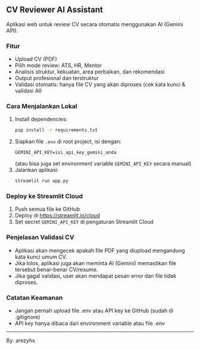 ## CV Reviewer AI Assistant

Aplikasi web untuk review CV secara otomatis menggunakan AI (Gemini API).

### Fitur
- Upload CV (PDF)
- Pilih mode review: ATS, HR, Mentor
- Analisis struktur, kekuatan, area perbaikan, dan rekomendasi
- Output profesional dan terstruktur
- Validasi otomatis: hanya file CV yang akan diproses (cek kata kunci & validasi AI)

### Cara Menjalankan Lokal
1. Install dependencies:
   ```bash
   pip install -r requirements.txt
   ```
2. Siapkan file `.env` di root project, isi dengan:
   ```
   GEMINI_API_KEY=isi_api_key_gemini_anda
   ```
   (atau bisa juga set environment variable `GEMINI_API_KEY` secara manual)
3. Jalankan aplikasi:
   ```bash
   streamlit run app.py
   ```

### Deploy ke Streamlit Cloud
1. Push semua file ke GitHub
2. Deploy di https://streamlit.io/cloud
3. Set secret `GEMINI_API_KEY` di pengaturan Streamlit Cloud

### Penjelasan Validasi CV
- Aplikasi akan mengecek apakah file PDF yang diupload mengandung kata kunci umum CV.
- Jika lolos, aplikasi juga akan meminta AI (Gemini) memastikan file tersebut benar-benar CV/resume.
- Jika gagal validasi, user akan mendapat pesan error dan file tidak diproses.

### Catatan Keamanan
- Jangan pernah upload file .env atau API key ke GitHub (sudah di .gitignore)
- API key hanya dibaca dari environment variable atau file .env

---
By: arezyhs